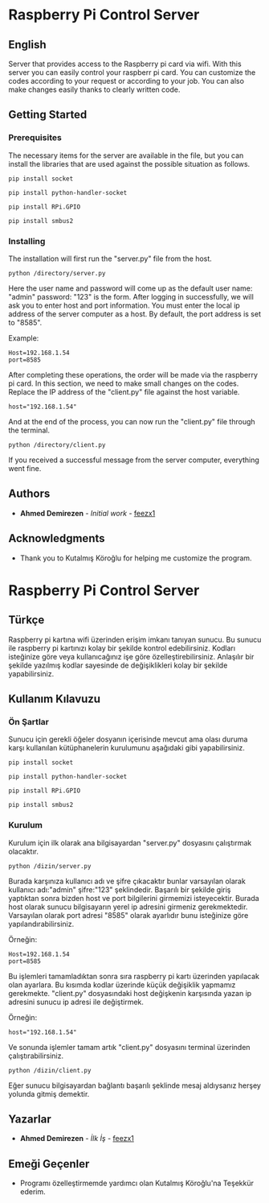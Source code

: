 # Raspberry Pi Control Server

## English

Server that provides access to the Raspberry pi card via wifi. With this server you can easily control your raspberr pi card. You can customize the codes according to your request or according to your job. You can also make changes easily thanks to clearly written code.

## Getting Started

### Prerequisites

The necessary items for the server are available in the file, but you can install the libraries that are used against the possible situation as follows.

```
pip install socket

pip install python-handler-socket

pip install RPi.GPIO

pip install smbus2
```

### Installing

The installation will first run the "server.py" file from the host.

```
python /directory/server.py
```

Here the user name and password will come up as the default user name: "admin" password: "123" is the form.
After logging in successfully, we will ask you to enter host and port information. You must enter the local ip address of the server computer as a host. By default, the port address is set to "8585".

Example:

```
Host=192.168.1.54
port=8585
```

After completing these operations, the order will be made via the raspberry pi card. In this section, we need to make small changes on the codes. Replace the IP address of the "client.py" file against the host variable.

```
host="192.168.1.54"
```

And at the end of the process, you can now run the "client.py" file through the terminal.

```
python /directory/client.py
```
If you received a successful message from the server computer, everything went fine.

## Authors

* **Ahmed Demirezen** - *Initial work* - [feezx1](https://github.com/feezx1)

## Acknowledgments

* Thank you to Kutalmış Köroğlu for helping me customize the program.

# Raspberry Pi Control Server

## Türkçe

Raspberry pi kartına wifi üzerinden erişim imkanı tanıyan sunucu. Bu sunucu ile raspberry pi kartınızı kolay bir şekilde kontrol edebilirsiniz. Kodları isteğinize göre veya kullanıcağınız işe göre özelleştirebilirsiniz. Anlaşılır bir şekilde yazılmış kodlar sayesinde de değişiklikleri kolay bir şekilde yapabilirsiniz. 

## Kullanım Kılavuzu

### Ön Şartlar

Sunucu için gerekli öğeler dosyanın içerisinde mevcut ama olası duruma karşı kullanılan kütüphanelerin kurulumunu aşağıdaki gibi yapabilirsiniz.

```
pip install socket

pip install python-handler-socket

pip install RPi.GPIO

pip install smbus2
```

### Kurulum

Kurulum için ilk olarak ana bilgisayardan "server.py" dosyasını çalıştırmak olacaktır.

```
python /dizin/server.py
```

Burada karşınıza kullanıcı adı ve şifre çıkacaktır bunlar varsayılan olarak kullanıcı adı:"admin" şifre:"123" şeklindedir.
Başarılı bir şekilde giriş yaptıktan sonra bizden host ve port bilgilerini girmemizi isteyecektir. Burada host olarak sunucu bilgisayarın yerel ip adresini girmeniz gerekmektedir. Varsayılan olarak port adresi "8585" olarak ayarlıdır bunu isteğinize göre yapılandırabilirsiniz.

Örneğin:

```
Host=192.168.1.54
port=8585
```

Bu işlemleri tamamladıktan sonra sıra raspberry pi kartı üzerinden yapılacak olan ayarlara. Bu kısımda kodlar üzerinde küçük değişiklik yapmamız gerekmekte. "client.py" dosyasındaki host değişkenin karşısında yazan ip adresini sunucu ip adresi ile değiştirmek.

Örneğin:

```
host="192.168.1.54"
```

Ve sonunda işlemler tamam artık "client.py" dosyasını terminal üzerinden çalıştırabilirsiniz.

```
python /dizin/client.py 
```

Eğer sunucu bilgisayardan bağlantı başarılı şeklinde mesaj aldıysanız herşey yolunda gitmiş demektir.

## Yazarlar

* **Ahmed Demirezen** - *İlk İş* - [feezx1](https://github.com/feezx1)

## Emeği Geçenler

* Programı özelleştirmemde yardımcı olan Kutalmış Köroğlu'na Teşekkür ederim.

